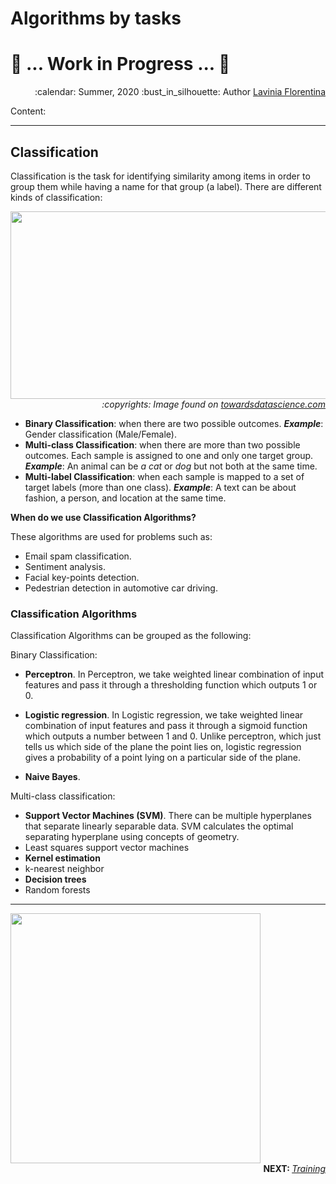 # Algorithms by tasks

# :construction: ... Work in Progress ... :construction:

<div align="right">
<p> :calendar: Summer, 2020
:bust_in_silhouette: Author <a href="https://github.com/laviniaflorentina"> Lavinia Florentina </a> </p>
</div>

Content:

--------------------------

## Classification

Classification is the task for identifying similarity among items in order to group them while having a name for that group (a label). There are different kinds of classification:

<img align="right" src="https://miro.medium.com/max/2800/1*PM4dqcAe6N7kWRpXKwgWag.png" width=580 height=300>

<div align="right">
<p> <i>:copyrights: Image found on <a href="https://towardsdatascience.com/machine-learning-classifiers-a5cc4e1b0623" > towardsdatascience.com</a> </i> </p>
</div> 


-	**Binary Classification**: when there are two possible outcomes. _**Example**_: Gender classification (Male/Female).
-	**Multi-class Classification**: when there are more than two possible outcomes. Each sample is assigned to one and only one target group. _**Example**_: An animal can be _a cat_ or _dog_ but not both at the same time. 
-	**Multi-label Classification**: when each sample is mapped to a set of target labels (more than one class). _**Example**_: A text can be about fashion, a person, and location at the same time.

**When do we use Classification Algorithms?**

These algorithms are used for problems such as:

-	Email spam classification.
-	Sentiment analysis. 
- Facial key-points detection.
-	Pedestrian detection in automotive car driving.

### Classification Algorithms

Classification Algorithms can be grouped as the following:

Binary Classification:

- **Perceptron**. In Perceptron, we take weighted linear combination of input features and pass it through a thresholding function which outputs 1 or 0. 

-	**Logistic regression**. In Logistic regression, we take weighted linear combination of input features and pass it through a sigmoid function which outputs a number between 1 and 0. Unlike perceptron, which just tells us which side of the plane the point lies on, logistic regression gives a probability of a point lying on a particular side of the plane. 

-	**Naive Bayes**.

Multi-class classification:

-	**Support Vector Machines (SVM)**. There can be multiple hyperplanes that separate linearly separable data. SVM calculates the optimal separating hyperplane using concepts of geometry.
  -	Least squares support vector machines
-	**Kernel estimation**
  -	k-nearest neighbor 
-	**Decision trees**
  -	Random forests


--------------------------

<img align="centre" src="https://media.giphy.com/media/4T1Sf6UvSXYyLJ5tUS/giphy.gif" width="400" height="400">

<div align="right">
<b> NEXT:  </b> 
<a href="https://github.com/laviniaflorentina/Tutorials/blob/master/ArtificialNeuralNets/training.md#training" ><i> Training</i></a> 
</div>  

